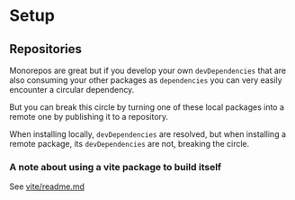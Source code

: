 # Setup

## Repositories

Monorepos are great but if you develop your own `devDependencies` that are also
consuming your other packages as `dependencies` you can very easily encounter a
circular dependency.

But you can break this circle by turning one of these local packages into a
remote one by publishing it to a repository.

When installing locally, `devDependencies` are resolved, but when installing a
remote package, its `devDependencies` are not, breaking the circle.

### A note about using a vite package to build itself

See [vite/readme.md](../packages/vite/readme.md)
